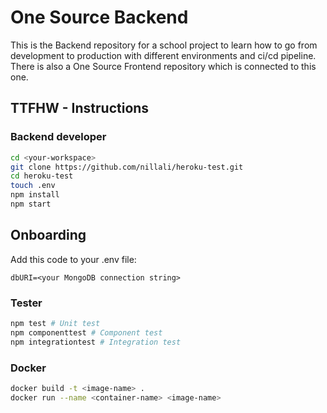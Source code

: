# One Source Backend

This is the Backend repository for a school project to learn how to go from development to production with different environments and ci/cd pipeline. There is also a One Source Frontend repository which is connected to this one.

## TTFHW - Instructions

### Backend developer

```bash
cd <your-workspace>
git clone https://github.com/nillali/heroku-test.git
cd heroku-test
touch .env
npm install
npm start
```
## Onboarding

Add this code to your .env file:

```
dbURI=<your MongoDB connection string>
```

### Tester

```bash
npm test # Unit test
npm componenttest # Component test
npm integrationtest # Integration test
```

### Docker

```bash
docker build -t <image-name> .
docker run --name <container-name> <image-name>
```
